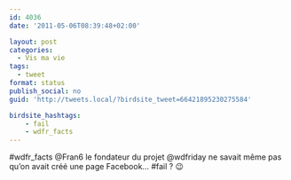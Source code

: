 ```yaml
---
id: 4036
date: '2011-05-06T08:39:48+02:00'

layout: post
categories:
  - Vis ma vie
tags:
  - tweet
format: status
publish_social: no
guid: 'http://tweets.local/?birdsite_tweet=66421895230275584'

birdsite_hashtags:
    - fail
    - wdfr_facts
---
```


\#wdfr\_facts @Fran6 le fondateur du projet @wdfriday ne savait même pas qu’on avait créé une page Facebook… #fail ? 😉